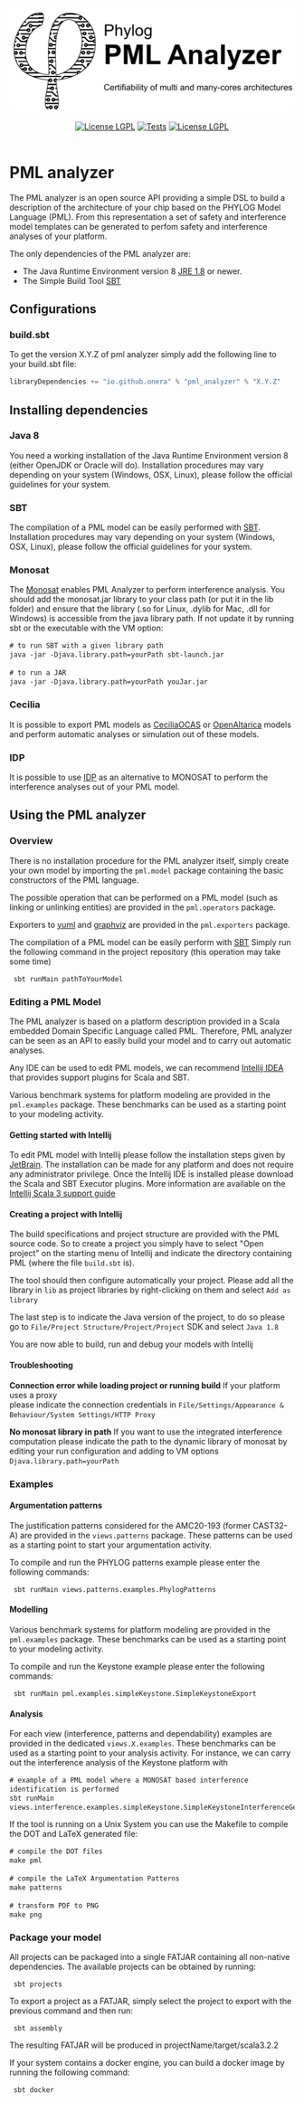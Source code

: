 <div align="center">
        <picture>
                <img src="doc/_assets/images/phylog2.png" alt="Library Banner">
        </picture>
</div>
<br>

<!-- Badge section -->
<div align="center">
   <a href="https://github.com/onera/pml-analyzer/README.md">
        <img alt="License LGPL" src="https://img.shields.io/badge/scala-3.2.2+-red"></a>
   <a href="https://github.com/onera/pml-analyzer/actions/workflows/scala-test.yml">
        <img alt="Tests" src="https://github.com/onera/pml-analyzer/actions/workflows/scala-test.yml/badge.svg"></a>
   <a href="https://github.com/onera/pml-analyzer/LICENSE">
        <img alt="License LGPL" src="https://img.shields.io/badge/License-LGPLv2.1-efefef"></a>
</div>
<br>

# PML analyzer

The PML analyzer is an open source API providing a simple DSL to build
a description of the architecture of your chip based on the PHYLOG Model Language (PML).
From this representation a set of safety and interference model templates can be generated to perfom safety and
interference analyses of your platform.

The only dependencies of the PML analyzer are:
+ The Java Runtime Environment version 8 [JRE 1.8](http://www.oracle.com/technetwork/java/javase/downloads/jre8-downloads-2133155.html) or newer.
+ The Simple Build Tool [SBT](https://www.scala-sbt.org/)

## Configurations

### build.sbt

To get the version X.Y.Z of pml analyzer simply add the following line to your build.sbt file:
```scala
libraryDependencies += "io.github.onera" % "pml_analyzer" % "X.Y.Z"
```

## Installing dependencies

### Java 8

You need a working installation of the Java Runtime Environment
version 8 (either OpenJDK or Oracle will do).  Installation procedures
may vary depending on your system (Windows, OSX, Linux), please follow
the official guidelines for your system.

### SBT

The compilation of a PML model can be easily performed 
with [SBT](https://www.scala-sbt.org/). Installation procedures may vary depending on your system (Windows, OSX, Linux), 
please follow the official guidelines for your system.

### Monosat

The [Monosat](https://github.com/sambayless/monosat) enables PML Analyzer to perform interference analysis.
You should add the monosat.jar library to your class path (or put it in the lib folder) and ensure that the library (.so for Linux,
.dylib for Mac, .dll for Windows) is accessible from the java library path. If not update it by running sbt or the executable with the VM option:
```shell
# to run SBT with a given library path
java -jar -Djava.library.path=yourPath sbt-launch.jar 

# to run a JAR
java -jar -Djava.library.path=yourPath youJar.jar 
```
### Cecilia

It is possible to export PML models as [CeciliaOCAS](https://satodev.com/nos-produits/cecilia-workshop/) or [OpenAltarica](https://www.openaltarica.fr/docs-downloads/) models and perform automatic analyses or simulation out of these models.

### IDP

It is possible to use [IDP](https://dtai.cs.kuleuven.be/software/idp/try) as an alternative to MONOSAT to perform the interference analyses out of your PML model.

## Using the PML analyzer

### Overview

There is no installation procedure for the PML analyzer itself, simply
create your own model by importing the ``pml.model`` package containing the basic constructors
of the PML language. 

The possible operation that can be performed on a PML model (such as linking
or unlinking entities) are provided in the ``pml.operators``  package.

Exporters to [yuml](https://yuml.me/diagram) and [graphviz](http://www.graphviz.org/) are provided in the ``pml.exporters`` package.  
        
The compilation of a PML model can be easily perform with [SBT](https://www.scala-sbt.org/) 
Simply run the following command in the project repository (this operation may take some time)
```shell
 sbt runMain pathToYourModel
```

### Editing a PML Model

The PML analyzer is based on a platform description provided in a Scala embedded Domain Specific Language 
called PML. Therefore, PML analyzer can be seen as an API to easily build your model and to carry out automatic analyses.

Any IDE can be used to edit PML models, we can recommend [Intellij IDEA](https://www.jetbrains.com) that provides support plugins for Scala and SBT. 

Various benchmark systems for platform modeling are provided 
in the ``pml.examples`` package. These benchmarks can be used as a starting point to
your modeling activity.

#### Getting started with Intellij

To edit PML model with Intellij please follow the installation steps given by [JetBrain](https://www.jetbrains.com).
The installation can be made for any platform and does not require any administrator privilege.
Once the Intellij IDE is installed please download the Scala and SBT Executor plugins.
More information are available on the  [Intellij Scala 3 support guide](https://dotty.epfl.ch/3.0.0/docs/usage/ide-support.html)
#### Creating a project with Intellij

The build specifications and project structure are provided with the PML source code.
So to create a project you simply have to select "Open project" on the starting menu of Intellij and indicate the directory containing PML (where the file ``build.sbt`` is).

The tool should then configure automatically your project. 
Please add all the library in ``lib`` as project libraries by right-clicking on them and select ``Add as library`` 

The last step is to indicate the Java version of the project, to do so please go to ``File/Project Structure/Project/Project`` SDK and select ``Java 1.8``

You are now able to build, run and debug your models with Intellij

#### Troubleshooting

**Connection error while loading project or running build** If your platform uses a proxy  
please indicate the connection credentials in ``File/Settings/Appearance & Behaviour/System Settings/HTTP Proxy``

**No monosat library in path** If you want to use the integrated interference computation please indicate the path to the
dynamic library of monosat by editing your run configuration and adding to VM options ``Djava.library.path=yourPath``

### Examples

#### Argumentation patterns

The justification patterns considered for the AMC20-193 (former CAST32-A) are provided in the ``views.patterns`` package. 
These patterns  can be used as a starting point to start your argumentation activity.

To compile and run the PHYLOG patterns example please enter the following commands:
```sbtshell
 sbt runMain views.patterns.examples.PhylogPatterns
```

#### Modelling
Various benchmark systems for platform modeling are provided 
in the ``pml.examples`` package. These benchmarks can be used as a starting point to
your modeling activity.

To compile and run the Keystone example please enter the following commands:
```sbtshell
 sbt runMain pml.examples.simpleKeystone.SimpleKeystoneExport
```

#### Analysis
For each view (interference, patterns and dependability) examples are provided in the dedicated ``views.X.examples``.
These benchmarks can be used as a starting point to
your analysis activity. For instance, we can carry out the interference analysis of the Keystone platform with
 ```sbtshell
 # example of a PML model where a MONOSAT based interference identification is performed
 sbt runMain views.interference.examples.simpleKeystone.SimpleKeystoneInterferenceGeneration
 ```

If the tool is running on a Unix System you can use the Makefile to compile the DOT and LaTeX generated file:
```shell
# compile the DOT files
make pml
 
# compile the LaTeX Argumentation Patterns
make patterns

# transform PDF to PNG
make png
``` 

### Package your model

All projects can be packaged into a single FATJAR containing all non-native dependencies.
The available projects can be obtained by running:
```sbtshell
 sbt projects
```

To export a project as a FATJAR, simply select the project to export with the previous command and then run:
```sbtshell
 sbt assembly
```
The resulting FATJAR will be produced in projectName/target/scala3.2.2

If your system contains a docker engine, you can build a docker image by running the following command:
```sbtshell
 sbt docker
```